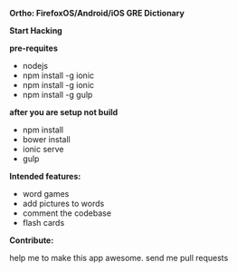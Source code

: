 **Ortho: FirefoxOS/Android/iOS GRE Dictionary**

**Start Hacking**

**pre-requites**
- nodejs
- npm install -g ionic
- npm install -g ionic
- npm install -g gulp

**after you are setup not build**
- npm install
- bower install
- ionic serve
- gulp


**Intended features:**
- word games
- add pictures to words
- comment the codebase
- flash cards

**Contribute:**

help me to make this app awesome. send me pull requests